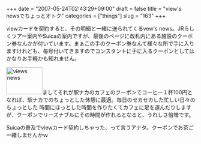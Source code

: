 +++
date = "2007-05-24T02:43:29+09:00"
draft = false
title = "view's newsでちょっとオトク"
categories = ["things"]
slug = "163"
+++

viewカードを契約すると、その明細と一緒に送られてくるvew's news。JRらしくツアー案内やSuicaの案内ですが、最後のページに改札内にある施設のクーポン券なんかが付いています。まぁこの手のクーポン券なんて様々な所で手に入りますけれども、毎号付いてきますのでコンスタントに手に入るクーポンとしてはかなりお手軽かも知れません。

<a rel="lightbox" href="/images/2007/05/101_0005_1.JPG"><img width="96" height="72" border="0" alt="views news" title="views news" src="/images/2007/05/101_0005_1.JPG" /></a>ましてそれが駅ナカのカフェのクーポンでコーヒー１杯100円となれば、駅ナカでのちょっとした休憩に最適。毎日のセカセカした忙しい日々のちょっとした 時間にほっとした時間を作りたくてカフェに足を運んだりしますが、クーポンでリーズナブルにその時間が作れるとなると、うれしさ倍増です。

Suicaの普及でviewカード契約しちゃった、って言うアナタ。クーポンでお茶ご一緒しませんかｗ
